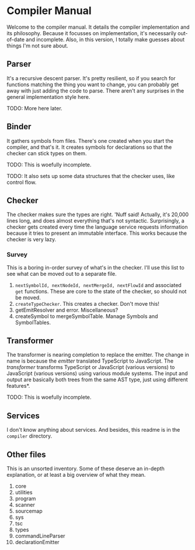 # Compiler Manual

Welcome to the compiler manual. It details the compiler implementation
and its philosophy. Because it focusses on implementation, it's
necessarily out-of-date and incomplete. Also, in this version, I
totally make guesses about things I'm not sure about.

## Parser

It's a recursive descent parser. It's pretty resilient, so if you
search for functions matching the thing you want to change, you can
probably get away with just adding the code to parse. There aren't any
surprises in the general implementation style here.

TODO: More here later.

## Binder

It gathers symbols from files. There's one created when you start the
compiler, and that's it. It creates symbols for
declarations so that the checker can stick types on them.

TODO: This is woefully incomplete.

TODO: It also sets up some data structures that the checker uses, like
control flow.

## Checker

The checker makes sure the types are right. 'Nuff said! Actually, it's
20,000 lines long, and does almost everything that's not syntactic.
Surprisingly, a checker gets created every time the language service
requests information because it tries to present an immutable
interface. This works because the checker is very lazy.

### Survey

This is a boring in-order survey of what's in the checker. I'll use
this list to see what can be moved out to a separate file.

1. `nextSymbolId, nextNodeId, nextMergeId, nextFlowId` and associated
   `get` functions. These are core to the state of the checker, so
   should not be moved.
2. `createTypeChecker`. This creates a checker. Don't move this!
3. getEmitResolver and error. Miscellaneous?
4. createSymbol to mergeSymbolTable. Manage Symbols and SymbolTables.


## Transformer

The transformer is nearing completion to replace the emitter. The
change in name is because the *emitter* translated TypeScript to
JavaScript. The *transformer* transforms TypeScript or JavaScript
(various versions) to JavaScript (various versions) using various
module systems. The input and output are basically both trees from the
same AST type, just using different features*.

TODO: This is woefully incomplete.

## Services

I don't know anything about services. And besides, this readme is in
the `compiler` directory.

## Other files

This is an unsorted inventory. Some of these deserve an in-depth
explanation, or at least a big overview of what they mean.

1. core
2. utilities
3. program
4. scanner
5. sourcemap
6. sys
7. tsc
8. types
8. commandLineParser
9. declarationEmitter
